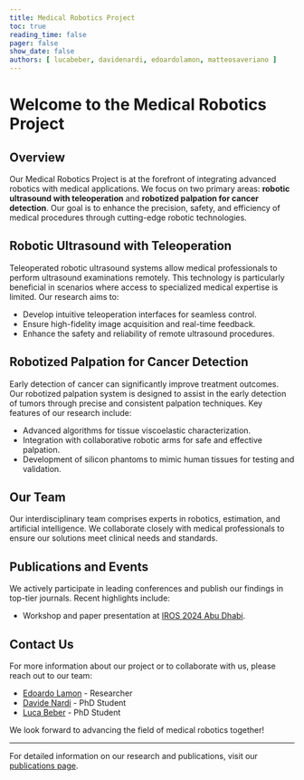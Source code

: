 ```yaml
---
title: Medical Robotics Project
toc: true
reading_time: false
pager: false
show_date: false
authors: [ lucabeber, davidenardi, edoardolamon, matteosaveriano ]
---
```


# Welcome to the Medical Robotics Project

## Overview

Our Medical Robotics Project is at the forefront of integrating advanced robotics with medical applications. We focus on two primary areas: **robotic ultrasound with teleoperation** and **robotized palpation for cancer detection**. Our goal is to enhance the precision, safety, and efficiency of medical procedures through cutting-edge robotic technologies.

## Robotic Ultrasound with Teleoperation

Teleoperated robotic ultrasound systems allow medical professionals to perform ultrasound examinations remotely. This technology is particularly beneficial in scenarios where access to specialized medical expertise is limited. Our research aims to:

- Develop intuitive teleoperation interfaces for seamless control.
- Ensure high-fidelity image acquisition and real-time feedback.
- Enhance the safety and reliability of remote ultrasound procedures.

## Robotized Palpation for Cancer Detection

Early detection of cancer can significantly improve treatment outcomes. Our robotized palpation system is designed to assist in the early detection of tumors through precise and consistent palpation techniques. Key features of our research include:

- Advanced algorithms for tissue viscoelastic characterization.
- Integration with collaborative robotic arms for safe and effective palpation.
- Development of silicon phantoms to mimic human tissues for testing and validation.

## Our Team

Our interdisciplinary team comprises experts in robotics, estimation, and artificial intelligence. We collaborate closely with medical professionals to ensure our solutions meet clinical needs and standards.

## Publications and Events

We actively participate in leading conferences and publish our findings in top-tier journals. Recent highlights include:

- Workshop and paper presentation at [IROS 2024 Abu Dhabi](/post/iros2024/).
<!-- - Ongoing research projects and collaborations with renowned institutions. -->

## Contact Us

For more information about our project or to collaborate with us, please reach out to our team:

- [Edoardo Lamon](/author/edoardo-lamon/) - Researcher
- [Davide Nardi](/author/davide-nardi/) - PhD Student
- [Luca Beber](/author/luca-beber/) - PhD Student

We look forward to advancing the field of medical robotics together!

---

For detailed information on our research and publications, visit our [publications page](/publication/).